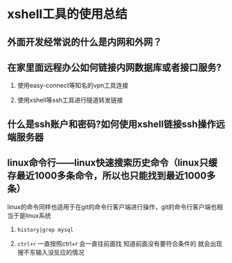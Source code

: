 # xshell工具的使用总结

## 外面开发经常说的什么是内网和外网？

## 在家里面远程办公如何链接内网数据库或者接口服务?

1. 使用easy-connect等知名的vpn工具连接     

2. 使用xshell等ssh工具进行隧道转发链接

## 什么是ssh账户和密码?如何使用xshell链接ssh操作远端服务器


## linux命令行——linux快速搜索历史命令（linux只缓存最近1000多条命令，所以也只能找到最近1000多条）

linux的命令同样也适用于在git的命令行客户端进行操作，git的命令行客户端也相当于是linux系统

 1. `history|grep mysql` 
   
 2.  `ctrl+r` 一直按照ctrl+r 会一直往前面找 知道前面没有要符合条件的 就会出现搜不东输入没反应的情况   
